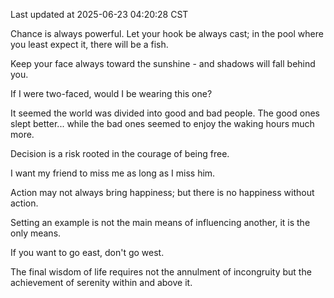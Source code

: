 Last updated at 2025-06-23 04:20:28 CST

Chance is always powerful. Let your hook be always cast; in the pool where you least expect it, there will be a fish.

Keep your face always toward the sunshine - and shadows will fall behind you.

If I were two-faced, would I be wearing this one?

It seemed the world was divided into good and bad people. The good ones slept better... while the bad ones seemed to enjoy the waking hours much more.

Decision is a risk rooted in the courage of being free.

I want my friend to miss me as long as I miss him.

Action may not always bring happiness; but there is no happiness without action.

Setting an example is not the main means of influencing another, it is the only means.

If you want to go east, don't go west.

The final wisdom of life requires not the annulment of incongruity but the achievement of serenity within and above it.

